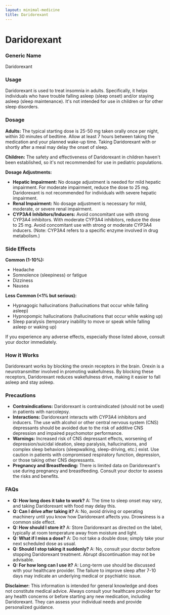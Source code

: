 ```yaml
---
layout: minimal-medicine
title: Daridorexant
---
```


# Daridorexant
### Generic Name
Daridorexant

### Usage
Daridorexant is used to treat insomnia in adults.  Specifically, it helps individuals who have trouble falling asleep (sleep onset) and/or staying asleep (sleep maintenance).  It's not intended for use in children or for other sleep disorders.

### Dosage
**Adults:** The typical starting dose is 25-50 mg taken orally once per night, within 30 minutes of bedtime.  Allow at least 7 hours between taking the medication and your planned wake-up time.  Taking Daridorexant with or shortly after a meal may delay the onset of sleep.

**Children:**  The safety and effectiveness of Daridorexant in children haven't been established, so it's not recommended for use in pediatric populations.

**Dosage Adjustments:**

* **Hepatic Impairment:**  No dosage adjustment is needed for mild hepatic impairment. For moderate impairment, reduce the dose to 25 mg. Daridorexant is not recommended for individuals with severe hepatic impairment.
* **Renal Impairment:** No dosage adjustment is necessary for mild, moderate, or severe renal impairment.
* **CYP3A4 Inhibitors/Inducers:** Avoid concomitant use with strong CYP3A4 inhibitors.  With moderate CYP3A4 inhibitors, reduce the dose to 25 mg.  Avoid concomitant use with strong or moderate CYP3A4 inducers.  (Note:  CYP3A4 refers to a specific enzyme involved in drug metabolism.)

### Side Effects

**Common (1-10%):**

* Headache
* Somnolence (sleepiness) or fatigue
* Dizziness
* Nausea

**Less Common (<1% but serious):**

* Hypnagogic hallucinations (hallucinations that occur while falling asleep)
* Hypnopompic hallucinations (hallucinations that occur while waking up)
* Sleep paralysis (temporary inability to move or speak while falling asleep or waking up)

If you experience any adverse effects, especially those listed above, consult your doctor immediately.

### How it Works
Daridorexant works by blocking the orexin receptors in the brain. Orexin is a neurotransmitter involved in promoting wakefulness. By blocking these receptors, Daridorexant reduces wakefulness drive, making it easier to fall asleep and stay asleep.

### Precautions

* **Contraindications:** Daridorexant is contraindicated (should not be used) in patients with narcolepsy.
* **Interactions:**  Daridorexant interacts with CYP3A4 inhibitors and inducers.  The use with alcohol or other central nervous system (CNS) depressants should be avoided due to the risk of additive CNS depression and impaired psychomotor performance.
* **Warnings:**  Increased risk of CNS depressant effects, worsening of depression/suicidal ideation, sleep paralysis, hallucinations, and complex sleep behaviors (sleepwalking, sleep-driving, etc.) exist. Use caution in patients with compromised respiratory function, depression, or those taking other CNS depressants.
* **Pregnancy and Breastfeeding:**  There is limited data on Daridorexant's use during pregnancy and breastfeeding.  Consult your doctor to assess the risks and benefits.

### FAQs

* **Q: How long does it take to work?** A: The time to sleep onset may vary, and taking Daridorexant with food may delay this.
* **Q: Can I drive after taking it?** A: No, avoid driving or operating machinery until you know how Daridorexant affects you.  Drowsiness is a common side effect.
* **Q: How should I store it?** A: Store Daridorexant as directed on the label, typically at room temperature away from moisture and light.
* **Q: What if I miss a dose?** A: Do not take a double dose; simply take your next scheduled dose as usual.
* **Q:  Should I stop taking it suddenly?** A: No, consult your doctor before stopping Daridorexant treatment.  Abrupt discontinuation may not be advisable.
* **Q:  For how long can I use it?** A: Long-term use should be discussed with your healthcare provider.  The failure to improve sleep after 7-10 days may indicate an underlying medical or psychiatric issue.


**Disclaimer:** This information is intended for general knowledge and does not constitute medical advice.  Always consult your healthcare provider for any health concerns or before starting any new medication, including Daridorexant.  They can assess your individual needs and provide personalized guidance.
